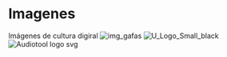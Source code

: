 # Imagenes
Imágenes de cultura digiral
![img_gafas](https://user-images.githubusercontent.com/132956848/236960857-68d07f42-b08a-485f-8fa7-f4676fb657d8.jpg)
![U_Logo_Small_black](https://github.com/Dalton-Emilio-Enriquez-Romero/Imagenes/assets/132956848/e07ffcb7-7b27-4a0f-8059-c92fb439961c)
![Audiotool logo svg](https://github.com/Dalton-Emilio-Enriquez-Romero/Imagenes/assets/132956848/e10d2318-8921-4a69-9879-6be07ef150f2)
